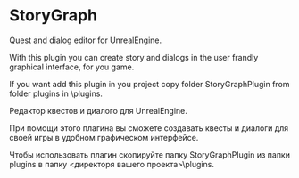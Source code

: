 # StoryGraph

Quest and dialog editor for UnrealEngine.

With this plugin you can create story and dialogs in the user frandly graphical interface, for you game.

If you want add this plugin in you project copy folder StoryGraphPlugin from folder plugins in <your progect folder>\plugins. 

Редактор квестов и диалого для UnrealEngine.

При помощи этого плагина вы сможете создавать квесты и диалоги для своей игры в удобном графическом интерфейсе.

Чтобы использовать плагин скопируйте папку StoryGraphPlugin из папки plugins в папку <директоря вашего проекта>\plugins.
